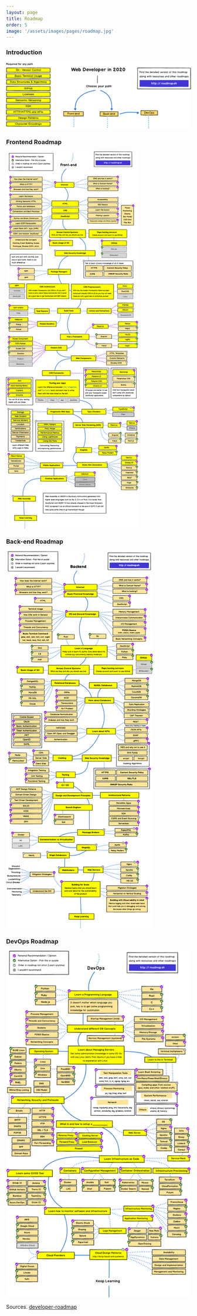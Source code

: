 ```yaml
---
layout: page
title: Roadmap
order: 5
image: '/assets/images/pages/roadmap.jpg'
---
```


### Introduction
![roadmap-intro](/assets/images/pages/roadmap-1-intro.png)

### Frontend Roadmap
![roadmap-intro](/assets/images/pages/roadmap-2-frontend.png)

### Back-end Roadmap
![roadmap-intro](/assets/images/pages/roadmap-2-backend.png)

### DevOps Roadmap
![roadmap-intro](/assets/images/pages/roadmap-2-devops.png)

Sources. [developer-roadmap](https://github.com/kamranahmedse/developer-roadmap)